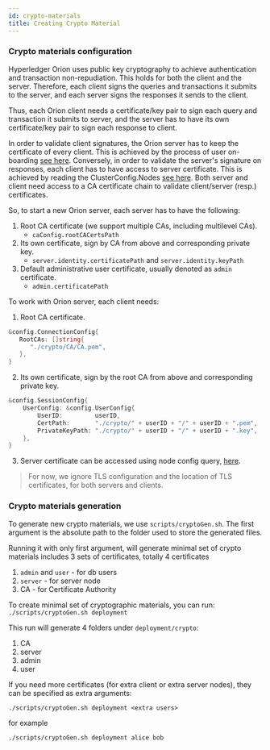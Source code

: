 ```yaml
---
id: crypto-materials
title: Creating Crypto Material
---
```


<!--
 Copyright IBM Corp. All Rights Reserved.

 SPDX-License-Identifier: CC-BY-4.0
 -->

### Crypto materials configuration

Hyperledger Orion uses public key cryptography to achieve authentication and transaction non-repudiation. This holds for both the client and the server. Therefore, each client signs the queries and transactions it submits to the server, and each server signs the responses it sends to the client.

Thus, each Orion client needs a certificate/key pair to sign each query and transaction it submits to server, and the server has to have its own certificate/key pair to sign each response to client.

In order to validate client signatures, the Orion server has to keep the certificate of every client. This is achieved by the process of user on-boarding [see here](../transactions/curl/usertx). Conversely, in order to validate the server's signature on responses, each client has to have access to server certificate. 
This is achieved by reading the ClusterConfig.Nodes [see here](../queries/curl/node-config). Both server and client need access to a CA certificate chain to validate client/server (resp.) certificates.

So, to start a new Orion server, each server has to have the following:
1. Root CA certificate (we support multiple CAs, including multilevel CAs).
   * `caConfig.rootCACertsPath` 
2. Its own certificate, sign by CA from above and corresponding private key.
   * `server.identity.certificatePath` and `server.identity.keyPath`
3. Default administrative user certificate, usually denoted as `admin` certificate.
   * `admin.certificatePath`

To work with Orion server, each client needs:
1. Root CA certificate.
```go 
&config.ConnectionConfig{     
   RootCAs: []string{
      "./crypto/CA/CA.pem",
   },
}
```
2. Its own certificate, sign by the root CA from above and corresponding private key.
```go
&config.SessionConfig{
	UserConfig: &config.UserConfig{
		UserID:         userID,
		CertPath:       "./crypto/" + userID + "/" + userID + ".pem",
		PrivateKeyPath: "./crypto/" + userID + "/" + userID + ".key",
	},
}
```
3. Server certificate can be accessed using node config query, [here](../queries/curl/node-config).

> For now, we ignore TLS configuration and the location of TLS certificates, for both servers and clients.

### Crypto materials generation
To generate new crypto materials, we use `scripts/cryptoGen.sh`. The first argument is the absolute path to the folder used to store the generated files.

Running it with only first argument, will generate minimal set of crypto materials includes 3 sets of certificates, totally 4 certificates

1. `admin` and `user` - for db users
2. `server` - for server node
3. CA - for Certificate Authority 

To create minimal set of cryptographic materials, you can run:
`./scripts/cryptoGen.sh deployment`

This run will generate 4 folders under `deployment/crypto`:
1. CA
2. server
3. admin
4. user

If you need more certificates (for extra client or extra server nodes), they can be specified as extra arguments: 

`./scripts/cryptoGen.sh deployment <extra users>`

for example

`./scripts/cryptoGen.sh deployment alice bob`


 